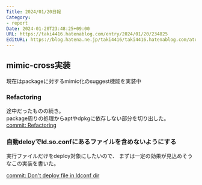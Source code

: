 ```yaml
---
Title: 2024/01/20日報
Category:
- report
Date: 2024-01-20T23:48:25+09:00
URL: https://taki4416.hatenablog.com/entry/2024/01/20/234825
EditURL: https://blog.hatena.ne.jp/taki4416/taki4416.hatenablog.com/atom/entry/6801883189076682087
---
```


## mimic-cross実装

現在はpackageに対するmimic化のsuggest機能を実装中

### Refactoring

途中だったものの続き。  
package周りの処理からaptやdpkgに依存しない部分を切り出した。  
[commit: Refactoring](https://github.com/impactaky/mimic-cross/commit/bd30b7d3121856ad5c813324719eef10225fa8d9)

### 自動deloyでld.so.confにあるファイルを含めないようにする

実行ファイルだけをdeploy対象にしたいので、
まずは一定の効果が見込めそうなこの実装を書いた。

[commit: Don't deploy file in ldconf dir](https://github.com/impactaky/mimic-cross/commit/d955901083423fe648ba161c0c4e6272a282c88f)
